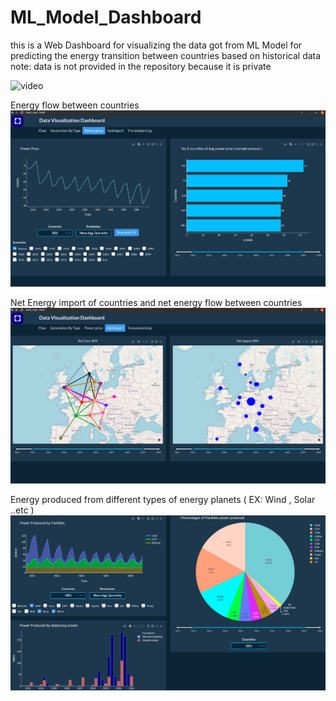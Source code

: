 # ML_Model_Dashboard

this is a Web Dashboard for visualizing the data got from ML Model for predicting the energy transition between countries based on historical data    
note: data is not provided in the repository because it is private


![video](https://drive.google.com/uc?export=view&id=1tzTG0dAgnsEx7fwC5ePx1mromxNxQLfP)

Energy flow between countries
![alt text](https://github.com/Mazen72/ML_Model_Dashboard/blob/master/img1.png)

Net Energy import of countries and net energy flow between countries
![alt text](https://github.com/Mazen72/ML_Model_Dashboard/blob/master/img2.png)

Energy produced from different types of energy planets ( EX: Wind , Solar ..etc ) 
![alt text](https://github.com/Mazen72/ML_Model_Dashboard/blob/master/img3.png)


   
   
